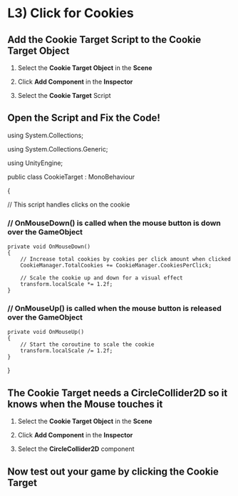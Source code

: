 # L3) Click for Cookies

## Add the Cookie Target Script to the Cookie Target Object

1. Select the **Cookie Target Object** in the **Scene**

2. Click **Add Component** in the **Inspector**

3. Select the **Cookie Target** Script

## Open the Script and Fix the Code!

using System.Collections;

using System.Collections.Generic;

using UnityEngine;

public class CookieTarget : MonoBehaviour

{

// This script handles clicks on the cookie

### // OnMouseDown() is called when the mouse button is down over the GameObject
    private void OnMouseDown()
    {
        // Increase total cookies by cookies per click amount when clicked
        CookieManager.TotalCookies += CookieManager.CookiesPerClick;

        // Scale the cookie up and down for a visual effect
        transform.localScale *= 1.2f;
    }

### // OnMouseUp() is called when the mouse button is released over the GameObject
    private void OnMouseUp()
    {
        // Start the coroutine to scale the cookie
        transform.localScale /= 1.2f;
    }

}

## The Cookie Target needs a CircleCollider2D so it knows when the Mouse touches it

1. Select the **Cookie Target Object** in the **Scene**

2. Click **Add Component** in the **Inspector**

3. Select the **CircleCollider2D** component

## Now test out your game by clicking the Cookie Target